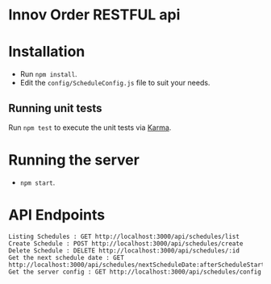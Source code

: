 # Innov Order RESTFUL api

# Installation

* Run ```npm install```.
* Edit the `config/ScheduleConfig.js` file to suit your needs.

## Running unit tests

Run `npm test` to execute the unit tests via [Karma](https://karma-runner.github.io).

# Running the server

* ```npm start```.

# API Endpoints

```
Listing Schedules : GET http://localhost:3000/api/schedules/list
Create Schedule : POST http://localhost:3000/api/schedules/create
Delete Schedule : DELETE http://localhost:3000/api/schedules/:id
Get the next schedule date : GET http://localhost:3000/api/schedules/nextScheduleDate:afterScheduleStartDate
Get the server config : GET http://localhost:3000/api/schedules/config
```
